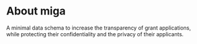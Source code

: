 # About miga

A minimal data schema to increase the transparency of grant applications, while protecting their confidentiality and the privacy of their applicants.
